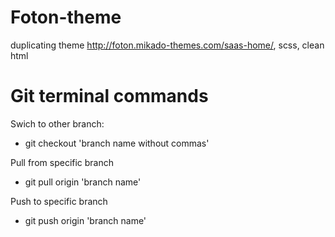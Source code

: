 # Foton-theme
duplicating theme http://foton.mikado-themes.com/saas-home/, scss, clean html

# Git terminal commands

Swich to other branch:
- git checkout 'branch name without commas'

Pull from specific branch

- git pull origin 'branch name'

Push to specific branch
- git push origin 'branch name'